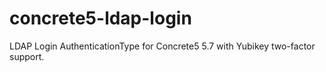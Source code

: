 # concrete5-ldap-login
LDAP Login AuthenticationType for Concrete5 5.7 with Yubikey two-factor support.
